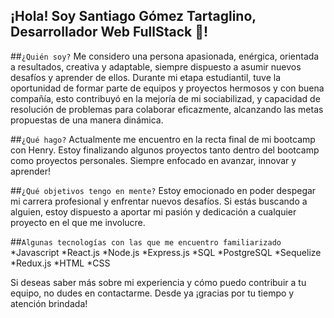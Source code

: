 ## ¡Hola! Soy Santiago Gómez Tartaglino, Desarrollador Web FullStack 🚀!

##`¿Quién soy?`
Me considero una persona apasionada, enérgica, orientada a resultados, creativa y adaptable, siempre dispuesto a asumir nuevos desafíos y aprender de ellos.
Durante mi etapa estudiantil, tuve la oportunidad de formar parte de equipos y proyectos hermosos y con buena compañía, esto contribuyó en la mejoría de mi sociabilizad, y capacidad de resolución de problemas para colaborar eficazmente, alcanzando las metas propuestas de una manera dinámica.

##`¿Qué hago?`
Actualmente me encuentro en la recta final de mi bootcamp con Henry. Estoy finalizando algunos proyectos tanto dentro del bootcamp como proyectos personales. Siempre enfocado en avanzar, innovar y aprender!

##`¿Qué objetivos tengo en mente?`
Estoy emocionado en poder despegar mi carrera profesional y enfrentar nuevos desafíos. Si estás buscando a alguien, estoy dispuesto a aportar mi pasión y dedicación a cualquier proyecto en el que me involucre.

##`Algunas tecnologías con las que me encuentro familiarizado`
*Javascript
*React.js
*Node.js
*Express.js
*SQL
*PostgreSQL
*Sequelize
*Redux.js
*HTML
*CSS

Si deseas saber más sobre mi experiencia y cómo puedo contribuir a tu equipo, no dudes en contactarme. 
Desde ya ¡gracias por tu tiempo y atención brindada!



